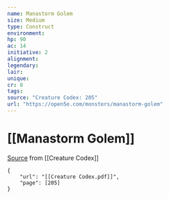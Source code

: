 ```yaml
---
name: Manastorm Golem
size: Medium
type: Construct
environment: 
hp: 90
ac: 14
initiative: 2
alignment: 
legendary: 
lair: 
unique: 
cr: 8
tags: 
source: "Creature Codex: 205"
url: "https://open5e.com/monsters/manastorm-golem"
---
```

# [[Manastorm Golem]]

[Source](zotero://open-pdf/library/items/NTNKJRHG?page=205) from [[Creature Codex]]

```pdf
{
	"url": "[[Creature Codex.pdf]]",
	"page": [205]
}
```

